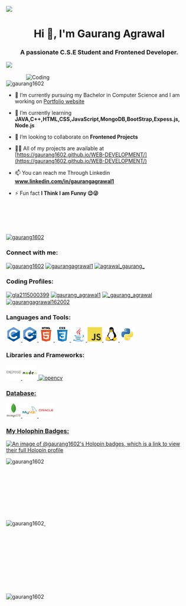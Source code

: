 ![](https://github.com/Gaurang1602/Gaurang1602/blob/main/Navy%20Blue%20Geometric%20Technology%20LinkedIn%20Banner%20(3).gif)
<h1 align="center">Hi 👋, I'm Gaurang Agrawal</h1>
<h3 align="center">A passionate  C.S.E Student and Frontened Developer.</h3>
<!-- Typing SVG by Gaurang1602 - https://github.com/Gaurang1602/readme-typing-svg -->
<p align="left">
  <a href="https://github.com/Gaurang1602/readme-typing-svg"><img src="https://readme-typing-svg.herokuapp.com/?lines=Hi,%20I%20am%20Gaurang!;I%20Like%20to%20Explore%20new%20Coding%20Languages;I%20Love%20Coding%20❤;I%20Like%20to%20learn%20new%20Technologies.&font=Fira%20Code&left=true&width=440&height=45&color=61CC8C&vleft=true&size=22"></a>
</p>
<!--  -->
<img align="right" alt="Coding" Width="450" src="https://github.com/Gaurang1602/Gaurang1602/blob/main/code.gif"

<p align="left"> <img src="https://komarev.com/ghpvc/?username=gaurang1602&label=Profile%20views&color=0e75b6&style=flat" alt="gaurang1602" /> </p>

- 🔭 I’m currently pursuing my Bachelor in  Computer Science and I am working on [Portfolio website](https://gaurang1602.github.io/WEB-DEVELOPMENT/)

- 🌱 I’m currently learning **JAVA,C++,HTML,CSS,JavaScript,MongoDB,BootStrap,Expess.js, Node.js**

- 👯 I’m looking to collaborate on **Frontened Projects**

- 👨‍💻 All of my projects are available at [https://gaurang1602.github.io/WEB-DEVELOPMENT/](https://gaurang1602.github.io/WEB-DEVELOPMENT/)

- 📫 You can reach me Through Linkedin **www.linkedin.com/in/gaurangagrawal1**

- ⚡ Fun fact **I Think I am Funny 😉😜**




<br><br><br><br>

<p align="left"> <a href="https://github.com/ryo-ma/github-profile-trophy"><img src="https://github-profile-trophy.vercel.app/?username=gaurang1602&theme=darkhub" alt="gaurang1602" /></a> </p>


<h3 align="left">Connect with me:</h3>
<p align="left">
<a href="https://twitter.com/gaurang1602" target="blank"><img align="center" src="https://raw.githubusercontent.com/rahuldkjain/github-profile-readme-generator/master/src/images/icons/Social/twitter.svg" alt="gaurang1602" height="30" width="40" /></a>
<a href="https://linkedin.com/in/gaurangagrawal1" target="blank"><img align="center" src="https://raw.githubusercontent.com/rahuldkjain/github-profile-readme-generator/master/src/images/icons/Social/linked-in-alt.svg" alt="gaurangagrawal1" height="30" width="40" /></a>
<a href="https://instagram.com/agrawal_gaurang_" target="blank"><img align="center" src="https://raw.githubusercontent.com/rahuldkjain/github-profile-readme-generator/master/src/images/icons/Social/instagram.svg" alt="agrawal_gaurang_" height="30" width="40" /></a><br>
<h3 align="left">Coding Profiles:</h3>
<a href="https://www.codechef.com/users/gla2115000399" target="blank"><img align="center" src="https://cdn.jsdelivr.net/npm/simple-icons@3.1.0/icons/codechef.svg" alt="gla2115000399" height="30" width="40" /></a>
<a href="https://www.hackerrank.com/gaurang_agrawal1" target="blank"><img align="center" src="https://raw.githubusercontent.com/rahuldkjain/github-profile-readme-generator/master/src/images/icons/Social/hackerrank.svg" alt="gaurang_agrawal1" height="30" width="40" /></a>
<a href="https://www.leetcode.com/_gaurang_agrawal" target="blank"><img align="center" src="https://raw.githubusercontent.com/rahuldkjain/github-profile-readme-generator/master/src/images/icons/Social/leet-code.svg" alt="_gaurang_agrawal" height="30" width="40" /></a>
<a href="https://auth.geeksforgeeks.org/user/gaurangagrawal162002" target="blank"><img align="center" src="https://raw.githubusercontent.com/rahuldkjain/github-profile-readme-generator/master/src/images/icons/Social/geeks-for-geeks.svg" alt="gaurangagrawal162002" height="30" width="40" /></a>
</p>

<h3 align="left">Languages and Tools:</h3>
<p align="left"> <a href="https://www.cprogramming.com/" target="_blank" rel="noreferrer"> <img src="https://raw.githubusercontent.com/devicons/devicon/master/icons/c/c-original.svg" alt="c" width="40" height="40"/>
 </a> <a href="https://www.w3schools.com/cpp/" target="_blank" rel="noreferrer"> <img src="https://raw.githubusercontent.com/devicons/devicon/master/icons/cplusplus/cplusplus-original.svg" alt="cplusplus" width="40" height="40"/> 
   </a> <a href="https://www.w3.org/html/" target="_blank" rel="noreferrer"> <img src="https://raw.githubusercontent.com/devicons/devicon/master/icons/html5/html5-original-wordmark.svg" alt="html5" width="40" height="40"/>
</a> <a href="https://www.w3schools.com/css/" target="_blank" rel="noreferrer"> <img src="https://raw.githubusercontent.com/devicons/devicon/master/icons/css3/css3-original-wordmark.svg" alt="css3" width="40" height="40"/>
 </a> <a href="https://www.java.com" target="_blank" rel="noreferrer"> <img src="https://raw.githubusercontent.com/devicons/devicon/master/icons/java/java-original.svg" alt="java" width="40" height="40"/>
 </a> <a href="https://developer.mozilla.org/en-US/docs/Web/JavaScript" target="_blank" rel="noreferrer"> <img src="https://raw.githubusercontent.com/devicons/devicon/master/icons/javascript/javascript-original.svg" alt="javascript" width="40" height="40"/> 
</a> <a href="https://www.linux.org/" target="_blank" rel="noreferrer"> <img src="https://raw.githubusercontent.com/devicons/devicon/master/icons/linux/linux-original.svg" alt="linux" width="40" height="40"/> 
 </a> <a href="https://www.python.org" target="_blank" rel="noreferrer"> <img src="https://raw.githubusercontent.com/devicons/devicon/master/icons/python/python-original.svg" alt="python" width="40" height="40"/> </a> </p>
 <h3 align="left">Libraries and Frameworks:</h3>
 </a> <a href="https://expressjs.com" target="_blank" rel="noreferrer"> <img src="https://raw.githubusercontent.com/devicons/devicon/master/icons/express/express-original-wordmark.svg" alt="express" width="40" height="40"/>
</a> <a href="https://nodejs.org" target="_blank" rel="noreferrer"> <img src="https://raw.githubusercontent.com/devicons/devicon/master/icons/nodejs/nodejs-original-wordmark.svg" alt="nodejs" width="40" height="40"/>
 </a> <a href="https://opencv.org/" target="_blank" rel="noreferrer"> <img src="https://www.vectorlogo.zone/logos/opencv/opencv-icon.svg" alt="opencv" width="40" height="40"/>
   <h3 align="left">Database:</h3>
  </a> <a href="https://www.mongodb.com/" target="_blank" rel="noreferrer"> <img src="https://raw.githubusercontent.com/devicons/devicon/master/icons/mongodb/mongodb-original-wordmark.svg" alt="mongodb" width="40" height="40"/> 
</a> <a href="https://www.mysql.com/" target="_blank" rel="noreferrer"> <img src="https://raw.githubusercontent.com/devicons/devicon/master/icons/mysql/mysql-original-wordmark.svg" alt="mysql" width="40" height="40"/> 
  </a> <a href="https://www.oracle.com/" target="_blank" rel="noreferrer"> <img src="https://raw.githubusercontent.com/devicons/devicon/master/icons/oracle/oracle-original.svg" alt="oracle" width="40" height="40"/>
    <h3 align="left">My Holophin Badges:</h3>

  
 ![An image of @gaurang1602's Holopin badges, which is a link to view their full Holopin profile](https://holopin.me/gaurang1602)
 

<p><img align="left" src="https://github-readme-stats.vercel.app/api/top-langs?username=gaurang1602&theme=radical&show_icons=true&locale=en&layout=compact" alt="gaurang1602" /></p>
<br><br><br><br><br><br><br><br><br>
<p>&nbsp;<img align="left" src="https://github-readme-stats.vercel.app/api?username=gaurang1602&theme=transparent&show_icons=true&locale=en" alt="gaurang1602" /></p>
<br><br><br><br><br><br><br><br><br>
<p><img align="left" src="https://github-readme-streak-stats.herokuapp.com/?user=gaurang1602&theme=dark" alt="gaurang1602" /></p>


